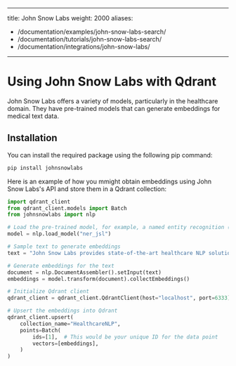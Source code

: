 
---
title: John Snow Labs
weight: 2000
aliases:
  - /documentation/examples/john-snow-labs-search/
  - /documentation/tutorials/john-snow-labs-search/
  - /documentation/integrations/john-snow-labs/ 
---

# Using John Snow Labs with Qdrant 

John Snow Labs offers a variety of models, particularly in the healthcare domain. They have pre-trained models that can generate embeddings for medical text data.

## Installation

You can install the required package using the following pip command:

```bash
pip install johnsnowlabs
```


Here is an example of how you mmight obtain embeddings using John Snow Labs's API and store them in a Qdrant collection:

```python
import qdrant_client
from qdrant_client.models import Batch
from johnsnowlabs import nlp

# Load the pre-trained model, for example, a named entity recognition (NER) model
model = nlp.load_model("ner_jsl")

# Sample text to generate embeddings
text = "John Snow Labs provides state-of-the-art healthcare NLP solutions."

# Generate embeddings for the text
document = nlp.DocumentAssembler().setInput(text)
embeddings = model.transform(document).collectEmbeddings()

# Initialize Qdrant client
qdrant_client = qdrant_client.QdrantClient(host="localhost", port=6333)

# Upsert the embeddings into Qdrant
qdrant_client.upsert(
    collection_name="HealthcareNLP",
    points=Batch(
        ids=[1],  # This would be your unique ID for the data point
        vectors=[embeddings],
    )
)

```


